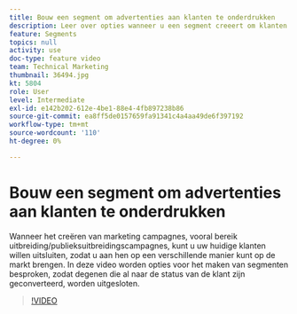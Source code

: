 ```yaml
---
title: Bouw een segment om advertenties aan klanten te onderdrukken
description: Leer over opties wanneer u een segment creeert om klanten uit te sluiten die reeds in klantenstatus hebben omgezet. Wanneer het creëren van marketing campagnes, vooral bereikuitbreiding en publieksuitbreidingscampagnes, kunt u uw huidige klanten willen uitsluiten, zodat u aan hen op een verschillende manier kunt op de markt brengen.
feature: Segments
topics: null
activity: use
doc-type: feature video
team: Technical Marketing
thumbnail: 36494.jpg
kt: 5804
role: User
level: Intermediate
exl-id: e142b202-612e-4be1-88e4-4fb897238b86
source-git-commit: ea8ff5de0157659fa91341c4a4aa49de6f397192
workflow-type: tm+mt
source-wordcount: '110'
ht-degree: 0%

---
```


# Bouw een segment om advertenties aan klanten te onderdrukken

Wanneer het creëren van marketing campagnes, vooral bereik uitbreiding/publieksuitbreidingscampagnes, kunt u uw huidige klanten willen uitsluiten, zodat u aan hen op een verschillende manier kunt op de markt brengen. In deze video worden opties voor het maken van segmenten besproken, zodat degenen die al naar de status van de klant zijn geconverteerd, worden uitgesloten.

>[!VIDEO](https://video.tv.adobe.com/v/36494/?quality=12&learn=on)
